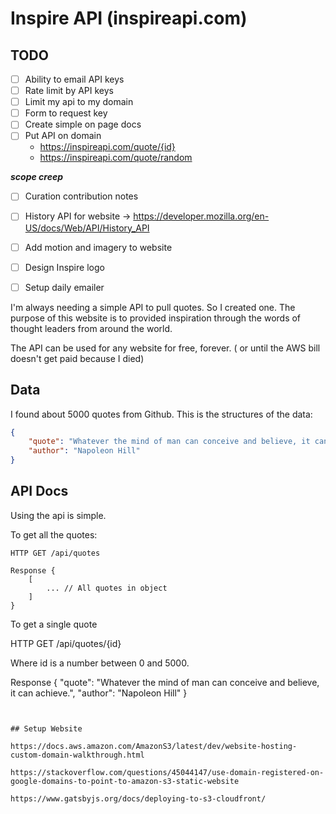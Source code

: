 # Inspire API (inspireapi.com)

## TODO
- [ ] Ability to email API keys
- [ ] Rate limit by API keys
- [ ] Limit my api to my domain
- [ ] Form to request key
- [ ] Create simple on page docs
- [ ] Put API on domain 
    - https://inspireapi.com/quote/{id}
    - https://inspireapi.com/quote/random

***scope creep***

- [ ] Curation contribution notes
- [ ] History API for website -> https://developer.mozilla.org/en-US/docs/Web/API/History_API
- [ ] Add motion and imagery to website
- [ ] Design Inspire logo
- [ ] Setup daily emailer


I'm always needing a simple API to pull quotes. So I created one.
The purpose of this website is to provided inspiration through
the words of thought leaders from around the world.

The API can be used for any website for free, forever. ( or until the AWS bill doesn't get paid because I died)

## Data

I found about 5000 quotes from Github.
This is the structures of the data:

```json
{
    "quote": "Whatever the mind of man can conceive and believe, it can achieve.",
    "author": "Napoleon Hill"
}
```


## API Docs

Using the api is simple.

To get all the quotes:

```
HTTP GET /api/quotes

Response {
    [
        ... // All quotes in object
    ]
}
```

To get a single quote

HTTP GET /api/quotes/{id}

Where id is a number between 0 and 5000.

Response {
    "quote": "Whatever the mind of man can conceive and believe, it can achieve.",
    "author": "Napoleon Hill"
}

```


## Setup Website

https://docs.aws.amazon.com/AmazonS3/latest/dev/website-hosting-custom-domain-walkthrough.html

https://stackoverflow.com/questions/45044147/use-domain-registered-on-google-domains-to-point-to-amazon-s3-static-website

https://www.gatsbyjs.org/docs/deploying-to-s3-cloudfront/
